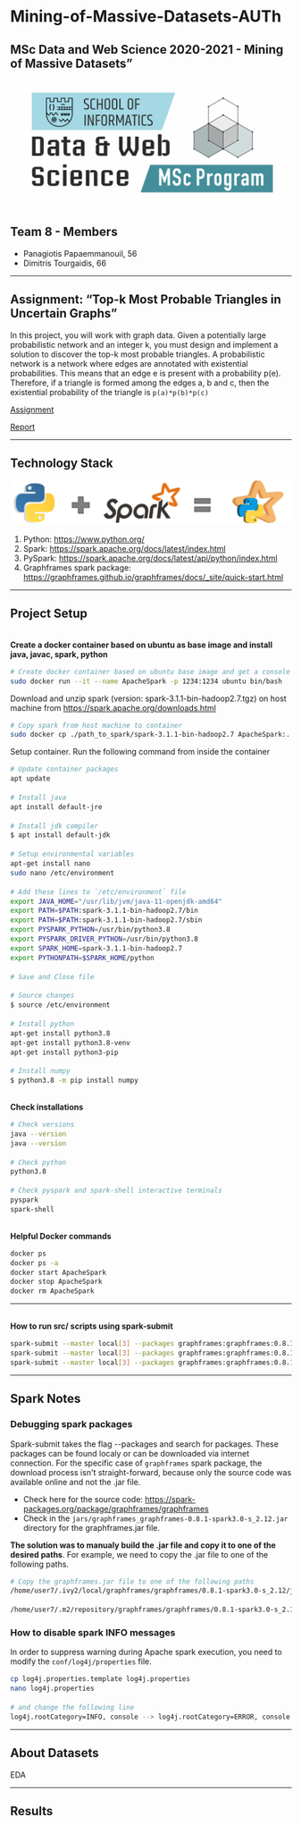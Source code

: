 # Mining-of-Massive-Datasets-AUTh

## MSc Data and Web Science 2020-2021 - Mining of Massive Datasets”

![MSC-LOGO](./assets/dws-logo.png)

## Team 8 - Members

* Panagiotis Papaemmanouil, 56
* Dimitris Tourgaidis, 66

---

## Assignment: “Top-k Most Probable Triangles in Uncertain Graphs”

In this project, you will work with graph data. Given a potentially large probabilistic network and an integer
k, you must design and implement a solution to discover the top-k most probable triangles. A probabilistic
network is a network where edges are annotated with existential probabilities. This means that an edge e is
present with a probability p(e). Therefore, if a triangle is formed among the edges a, b and c, then the
existential probability of the triangle is `p(a)*p(b)*p(c)`

[Assignment](./docs/mmd-project1-2021.pdf)

[Report](./docs/report_pdf.pdf)

---

## Technology Stack

![PySpark](./assets/PySpark-1024x164.png)

1. Python: <https://www.python.org/>
2. Spark: <https://spark.apache.org/docs/latest/index.html>
3. PySpark: <https://spark.apache.org/docs/latest/api/python/index.html>
4. Graphframes spark package: <https://graphframes.github.io/graphframes/docs/_site/quick-start.html>

---

## Project Setup

\
**Create a docker container based on ubuntu as base image and install java, javac, spark, python**

```bash
# Create docker container based on ubuntu base image and get a console inside it
sudo docker run --it --name ApacheSpark -p 1234:1234 ubuntu bin/bash  
```

Download and unzip spark (version: spark-3.1.1-bin-hadoop2.7.tgz) on host machine from <https://spark.apache.org/downloads.html>

```bash
# Copy spark from host machine to container
sudo docker cp ./path_to_spark/spark-3.1.1-bin-hadoop2.7 ApacheSpark:.  
```

Setup container. Run the following command from inside the container

```bash
# Update container packages
apt update

# Install java
apt install default-jre 

# Install jdk compiler
$ apt install default-jdk  

# Setup environmental variables
apt-get install nano
sudo nano /etc/environment 

# Add these lines to `/etc/environment` file
export JAVA_HOME="/usr/lib/jvm/java-11-openjdk-amd64" 
export PATH=$PATH:spark-3.1.1-bin-hadoop2.7/bin
export PATH=$PATH:spark-3.1.1-bin-hadoop2.7/sbin
export PYSPARK_PYTHON=/usr/bin/python3.8
export PYSPARK_DRIVER_PYTHON=/usr/bin/python3.8
export SPARK_HOME=spark-3.1.1-bin-hadoop2.7
export PYTHONPATH=$SPARK_HOME/python

# Save and Close file

# Source changes
$ source /etc/environment 

# Install python
apt-get install python3.8
apt-get install python3.8-venv
apt-get install python3-pip

# Install numpy
$ python3.8 -m pip install numpy
```

\
**Check installations**

```bash
# Check versions
java --version
java --version

# Check python
python3.8

# Check pyspark and spark-shell interactive terminals
pyspark
spark-shell
```

\
**Helpful Docker commands**

```bash
docker ps
docker ps -a
docker start ApacheSpark
docker stop ApacheSpark
docker rm ApacheSpark
```

---

\
**How to run src/ scripts using spark-submit**

```bash
spark-submit --master local[3] --packages graphframes:graphframes:0.8.1-spark3.0-s_2.12 src/graphframe_bs.py 6
spark-submit --master local[3] --packages graphframes:graphframes:0.8.1-spark3.0-s_2.12 src/graphframe_ex1.py 6
spark-submit --master local[3] --packages graphframes:graphframes:0.8.1-spark3.0-s_2.12 src/graphframe_ex2.py 6
```

---

## Spark Notes

### Debugging spark packages

Spark-submit takes the flag --packages and search for packages.
These packages can be found localy or can be downloaded via internet connection. For the specific case of `graphframes` spark package, the download process isn't straight-forward, because only the source code was available online and not the .jar file.

* Check here for the source code: <https://spark-packages.org/package/graphframes/graphframes>
* Check in the `jars/graphframes_graphframes-0.8.1-spark3.0-s_2.12.jar` directory for the graphframes.jar file.

**The solution was to manualy build the .jar file and copy it to one of the desired paths**. For example, we need to copy the .jar file to one of the following paths.

```bash
# Copy the graphframes.jar file to one of the following paths
/home/user7/.ivy2/local/graphframes/graphframes/0.8.1-spark3.0-s_2.12/jars/graphframes.jar

/home/user7/.m2/repository/graphframes/graphframes/0.8.1-spark3.0-s_2.12/graphframes-0.8.1-spark3.0-s_2.12.jar
```

### How to disable spark INFO messages

In order to suppress warning during Apache spark execution, you need to modify the `conf/log4j/properties` file.

```bash
cp log4j.properties.template log4j.properties
nano log4j.properties

# and change the following line
log4j.rootCategory=INFO, console --> log4j.rootCategory=ERROR, console
```

---

## About Datasets

EDA

---

## Results
